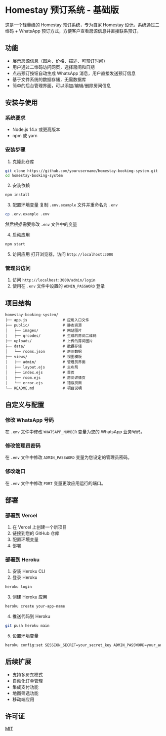 # Homestay 预订系统 - 基础版

这是一个轻量级的 Homestay 预订系统，专为自家 Homestay 设计。系统通过二维码 + WhatsApp 预订方式，方便客户查看房源信息并直接联系预订。

## 功能

- 展示房源信息（图片、价格、描述、可预订时间）
- 用户通过二维码访问网页，选择房间和日期
- 点击预订按钮自动生成 WhatsApp 消息，用户直接发送预订信息
- 基于文件系统的数据存储，无需数据库
- 简单的后台管理界面，可以添加/编辑/删除房间信息

## 安装与使用

### 系统要求

- Node.js 14.x 或更高版本
- npm 或 yarn

### 安装步骤

1. 克隆此仓库
```bash
git clone https://github.com/yourusername/homestay-booking-system.git
cd homestay-booking-system
```

2. 安装依赖
```bash
npm install
```

3. 配置环境变量
复制 `.env.example` 文件并重命名为 `.env`
```bash
cp .env.example .env
```
然后根据需要修改 `.env` 文件中的变量

4. 启动应用
```bash
npm start
```

5. 访问应用
打开浏览器，访问 `http://localhost:3000`

### 管理员访问

1. 访问 `http://localhost:3000/admin/login`
2. 使用在 `.env` 文件中设置的 `ADMIN_PASSWORD` 登录

## 项目结构

```
homestay-booking-system/
├── app.js                # 应用入口文件
├── public/               # 静态资源
│   ├── images/           # 网站图片
│   ├── qrcodes/          # 生成的房间二维码
├── uploads/              # 上传的房间图片
├── data/                 # 数据存储
│   └── rooms.json        # 房间数据
├── views/                # 视图模板
│   ├── admin/            # 管理员界面
│   ├── layout.ejs        # 主布局
│   ├── index.ejs         # 首页
│   ├── room.ejs          # 房间详情页
│   └── error.ejs         # 错误页面
└── README.md             # 项目说明
```

## 自定义与配置

### 修改 WhatsApp 号码

在 `.env` 文件中修改 `WHATSAPP_NUMBER` 变量为您的 WhatsApp 业务号码。

### 修改管理员密码

在 `.env` 文件中修改 `ADMIN_PASSWORD` 变量为您设定的管理员密码。

### 修改端口

在 `.env` 文件中修改 `PORT` 变量更改应用运行的端口。

## 部署

### 部署到 Vercel

1. 在 Vercel 上创建一个新项目
2. 链接到您的 GitHub 仓库
3. 配置环境变量
4. 部署

### 部署到 Heroku

1. 安装 Heroku CLI
2. 登录 Heroku
```bash
heroku login
```
3. 创建 Heroku 应用
```bash
heroku create your-app-name
```
4. 推送代码到 Heroku
```bash
git push heroku main
```
5. 设置环境变量
```bash
heroku config:set SESSION_SECRET=your_secret_key ADMIN_PASSWORD=your_admin_password WHATSAPP_NUMBER=your_whatsapp_number
```

## 后续扩展

- 支持多房东模式
- 自动化订单管理
- 集成支付功能
- 地图筛选功能
- 移动端应用

## 许可证

[MIT](LICENSE)